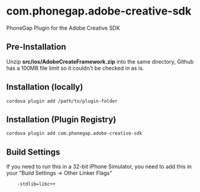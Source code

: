 # com.phonegap.adobe-creative-sdk

PhoneGap Plugin for the Adobe Creative SDK

## Pre-Installation

Unzip **src/ios/AdobeCreateFramework.zip** into the same directory, Github has a 100MB file limit so it couldn't be checked in as is.

## Installation (locally)

    cordova plugin add /path/to/plugin-folder

## Installation (Plugin Registry)

    cordova plugin add com.phonegap.adobe-creative-sdk


## Build Settings

If you need to run this in a 32-bit iPhone Simulator, you need to add this in your "Build Settings -> Other Linker Flags"
        
		-stdlib=libc++
